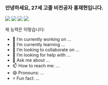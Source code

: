 ### 안녕하세요, 27세 고졸 비전공자 홍재현입니다.
<img src="https://img.shields.io/badge/-Java-1E8CBE?style=flat&logo=Java"/>
<img src="https://img.shields.io/badge/-Spring-6DB33F?style=flat&logo=Spring"/>
<img src="https://img.shields.io/badge/-Spring-6DB33F?style=flat&logo=Spring Boot"/>
<img src="https://img.shields.io/badge/-Javascript-FF7800?style=flat&logo=Javascript"/>

제 능력은 이렇습니다:

- 🔭 I’m currently working on ...
- 🌱 I’m currently learning ...
- 👯 I’m looking to collaborate on ...
- 🤔 I’m looking for help with ...
- 💬 Ask me about ...
- 📫 How to reach me: ...
- 😄 Pronouns: ...
- ⚡ Fun fact: ...
